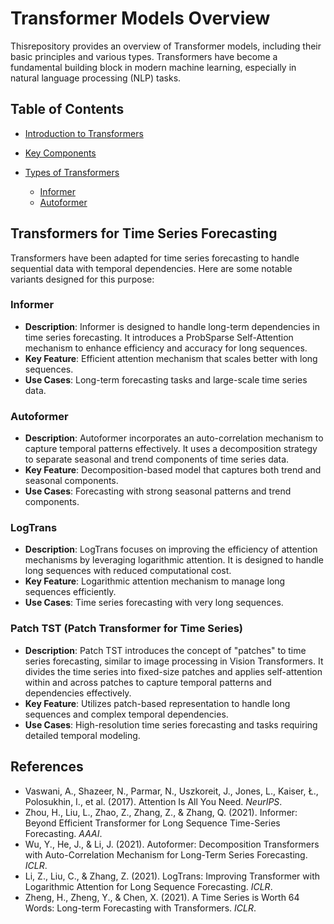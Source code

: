 # Transformer Models Overview

Thisrepository provides an overview of Transformer models, including their basic principles and various types. 
Transformers have become a fundamental building block in modern machine learning, especially in natural language processing (NLP) tasks.

## Table of Contents
- [Introduction to Transformers](#introduction-to-transformers)
- [Key Components](#key-components)
- [Types of Transformers](#types-of-transformers)
  
  - [Informer](#Informer)
  - [Autoformer](#Autoformer)

## Transformers for Time Series Forecasting

Transformers have been adapted for time series forecasting to handle sequential data with temporal dependencies. Here are some notable variants designed for this purpose:

### Informer

- **Description**: Informer is designed to handle long-term dependencies in time series forecasting. It introduces a ProbSparse Self-Attention mechanism to enhance efficiency and accuracy for long sequences.
- **Key Feature**: Efficient attention mechanism that scales better with long sequences.
- **Use Cases**: Long-term forecasting tasks and large-scale time series data.

### Autoformer

- **Description**: Autoformer incorporates an auto-correlation mechanism to capture temporal patterns effectively. It uses a decomposition strategy to separate seasonal and trend components of time series data.
- **Key Feature**: Decomposition-based model that captures both trend and seasonal components.
- **Use Cases**: Forecasting with strong seasonal patterns and trend components.

### LogTrans

- **Description**: LogTrans focuses on improving the efficiency of attention mechanisms by leveraging logarithmic attention. It is designed to handle long sequences with reduced computational cost.
- **Key Feature**: Logarithmic attention mechanism to manage long sequences efficiently.
- **Use Cases**: Time series forecasting with very long sequences.

### Patch TST (Patch Transformer for Time Series)

- **Description**: Patch TST introduces the concept of "patches" to time series forecasting, similar to image processing in Vision Transformers. It divides the time series into fixed-size patches and applies self-attention within and across patches to capture temporal patterns and dependencies effectively.
- **Key Feature**: Utilizes patch-based representation to handle long sequences and complex temporal dependencies.
- **Use Cases**: High-resolution time series forecasting and tasks requiring detailed temporal modeling.

## References

- Vaswani, A., Shazeer, N., Parmar, N., Uszkoreit, J., Jones, L., Kaiser, Ł., Polosukhin, I., et al. (2017). Attention Is All You Need. *NeurIPS*.
- Zhou, H., Liu, L., Zhao, Z., Zhang, Z., & Zhang, Q. (2021). Informer: Beyond Efficient Transformer for Long Sequence Time-Series Forecasting. *AAAI*.
- Wu, Y., He, J., & Li, J. (2021). Autoformer: Decomposition Transformers with Auto-Correlation Mechanism for Long-Term Series Forecasting. *ICLR*.
- Li, Z., Liu, C., & Zhang, Z. (2021). LogTrans: Improving Transformer with Logarithmic Attention for Long Sequence Forecasting. *ICLR*.
- Zheng, H., Zheng, Y., & Chen, X. (2021). A Time Series is Worth 64 Words: Long-term Forecasting with Transformers. *ICLR*.
